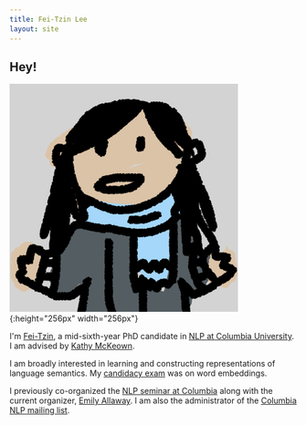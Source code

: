 ```yaml
---
title: Fei-Tzin Lee
layout: site
---
```


## Hey!

![A scribbled likeness of myself.](/assets/img/profile.png){:height="256px" width="256px"}

I'm [Fei-Tzin](about.html), a mid-sixth-year PhD candidate in [NLP at Columbia University](http://www1.cs.columbia.edu/nlp/index.cgi). I am advised by [Kathy McKeown](http://www.cs.columbia.edu/~kathy/).

I am broadly interested in learning and constructing representations of language semantics. My [candidacy exam](candidacy.html) was on word embeddings.

I previously co-organized the [NLP seminar at Columbia](http://www.cs.columbia.edu/nlp/nlp_seminar.html) along with the current organizer, [Emily Allaway](http://www.cs.columbia.edu/~eallaway/). I am also the administrator of the [Columbia NLP mailing list](https://lists.cs.columbia.edu/mailman/listinfo/nlp-announce).
